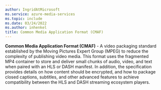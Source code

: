 ```yaml
---
author: IngridAtMicrosoft
ms.service: azure-media-services
ms.topic: include
ms.date: 03/24/2022
ms.author: inhenkel
title: Common Media Application Format (CMAF)
---
```


**Common Media Application Format (CMAF)** - A video packaging standard established by the Moving Pictures Expert Group (MPEG) to reduce the complexity of publishing video media. This format uses the fragmented MP4 container to store and deliver small chunks of audio, video, and text when paired with an HLS or DASH manifest.  In addition, the specification provides details on how content should be encrypted, and how to package closed captions, subtitles, and other advanced features to achieve compatibility between the HLS and DASH streaming ecosystem players.
